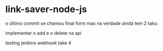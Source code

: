 # link-saver-node-js

o último commit se chamou final form mas na verdade ainda tem 2 taks:

implementar o add e o delete na api

testing jenkins webhook take 4
